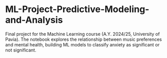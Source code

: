 # ML-Project-Predictive-Modeling-and-Analysis
Final project for the Machine Learning course (A.Y. 2024/25, University of Pavia). The notebook explores the relationship between music preferences and mental health, building ML models to classify anxiety as significant or not significant.
